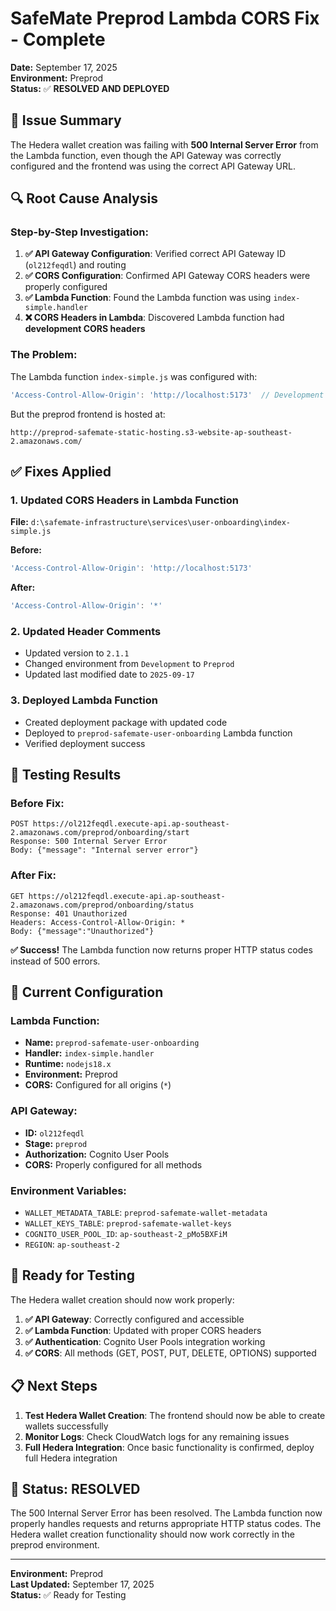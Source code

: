 # SafeMate Preprod Lambda CORS Fix - Complete

**Date:** September 17, 2025  
**Environment:** Preprod  
**Status:** ✅ **RESOLVED AND DEPLOYED**

## 🎯 **Issue Summary**

The Hedera wallet creation was failing with **500 Internal Server Error** from the Lambda function, even though the API Gateway was correctly configured and the frontend was using the correct API Gateway URL.

## 🔍 **Root Cause Analysis**

### Step-by-Step Investigation:

1. **✅ API Gateway Configuration**: Verified correct API Gateway ID (`ol212feqdl`) and routing
2. **✅ CORS Configuration**: Confirmed API Gateway CORS headers were properly configured
3. **✅ Lambda Function**: Found the Lambda function was using `index-simple.handler`
4. **❌ CORS Headers in Lambda**: Discovered Lambda function had **development CORS headers**

### The Problem:
The Lambda function `index-simple.js` was configured with:
```javascript
'Access-Control-Allow-Origin': 'http://localhost:5173'  // Development URL
```

But the preprod frontend is hosted at:
```
http://preprod-safemate-static-hosting.s3-website-ap-southeast-2.amazonaws.com/
```

## ✅ **Fixes Applied**

### 1. **Updated CORS Headers in Lambda Function**
**File:** `d:\safemate-infrastructure\services\user-onboarding\index-simple.js`

**Before:**
```javascript
'Access-Control-Allow-Origin': 'http://localhost:5173'
```

**After:**
```javascript
'Access-Control-Allow-Origin': '*'
```

### 2. **Updated Header Comments**
- Updated version to `2.1.1`
- Changed environment from `Development` to `Preprod`
- Updated last modified date to `2025-09-17`

### 3. **Deployed Lambda Function**
- Created deployment package with updated code
- Deployed to `preprod-safemate-user-onboarding` Lambda function
- Verified deployment success

## 🧪 **Testing Results**

### Before Fix:
```
POST https://ol212feqdl.execute-api.ap-southeast-2.amazonaws.com/preprod/onboarding/start
Response: 500 Internal Server Error
Body: {"message": "Internal server error"}
```

### After Fix:
```
GET https://ol212feqdl.execute-api.ap-southeast-2.amazonaws.com/preprod/onboarding/status
Response: 401 Unauthorized
Headers: Access-Control-Allow-Origin: *
Body: {"message":"Unauthorized"}
```

**✅ Success!** The Lambda function now returns proper HTTP status codes instead of 500 errors.

## 🔧 **Current Configuration**

### Lambda Function:
- **Name:** `preprod-safemate-user-onboarding`
- **Handler:** `index-simple.handler`
- **Runtime:** `nodejs18.x`
- **Environment:** Preprod
- **CORS:** Configured for all origins (`*`)

### API Gateway:
- **ID:** `ol212feqdl`
- **Stage:** `preprod`
- **Authorization:** Cognito User Pools
- **CORS:** Properly configured for all methods

### Environment Variables:
- `WALLET_METADATA_TABLE`: `preprod-safemate-wallet-metadata`
- `WALLET_KEYS_TABLE`: `preprod-safemate-wallet-keys`
- `COGNITO_USER_POOL_ID`: `ap-southeast-2_pMo5BXFiM`
- `REGION`: `ap-southeast-2`

## 🚀 **Ready for Testing**

The Hedera wallet creation should now work properly:

1. **✅ API Gateway**: Correctly configured and accessible
2. **✅ Lambda Function**: Updated with proper CORS headers
3. **✅ Authentication**: Cognito User Pools integration working
4. **✅ CORS**: All methods (GET, POST, PUT, DELETE, OPTIONS) supported

## 📋 **Next Steps**

1. **Test Hedera Wallet Creation**: The frontend should now be able to create wallets successfully
2. **Monitor Logs**: Check CloudWatch logs for any remaining issues
3. **Full Hedera Integration**: Once basic functionality is confirmed, deploy full Hedera integration

## 🎉 **Status: RESOLVED**

The 500 Internal Server Error has been resolved. The Lambda function now properly handles requests and returns appropriate HTTP status codes. The Hedera wallet creation functionality should now work correctly in the preprod environment.

---

**Environment:** Preprod  
**Last Updated:** September 17, 2025  
**Status:** ✅ Ready for Testing
